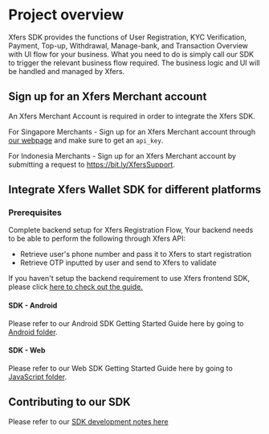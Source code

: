 # Project overview

Xfers SDK provides the functions of User Registration, KYC Verification, Payment, Top-up, Withdrawal, Manage-bank, and Transaction Overview with UI flow for your business. What you need to do is simply call our SDK to trigger the relevant business flow required. The business logic and UI will be handled and managed by Xfers.

## Sign up for an Xfers Merchant account

An Xfers Merchant Account is required in order to integrate the Xfers SDK.

For Singapore Merchants - Sign up for an Xfers Merchant account through [our webpage](https://www.xfers.io/account_registration) and make sure to get an `api_key`.

For Indonesia Merchants - Sign up for an Xfers Merchant account by submitting a request to https://bit.ly/XfersSupport.

## Integrate Xfers Wallet SDK for different platforms

### Prerequisites
Complete backend setup for Xfers Registration Flow, Your backend needs to be able to perform the following through Xfers API:
- Retrieve user's phone number and pass it to Xfers to start registration
- Retrieve OTP inputted by user and send to Xfers to validate

If you haven't setup the backend requirement to use Xfers frontend SDK, please click [here to check out the guide.](https://github.com/Xfers/xfers-sdk/wiki/Backend-requirements-for-SDK) 

#### SDK - Android
Please refer to our Android SDK Getting Started Guide here by going to [Android folder](./Android).

#### SDK - Web
Please refer to our Web SDK Getting Started Guide here by going to [JavaScript folder](./JavaScript).

## Contributing to our SDK
Please refer to our [SDK development notes here](https://github.com/Xfers/xfers-sdk/wiki)
